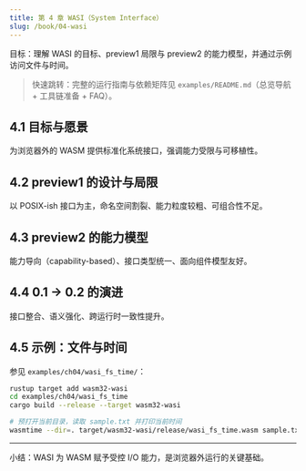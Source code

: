 ```yaml
---
title: 第 4 章 WASI（System Interface）
slug: /book/04-wasi
---
```


目标：理解 WASI 的目标、preview1 局限与 preview2 的能力模型，并通过示例访问文件与时间。

> 快速跳转：完整的运行指南与依赖矩阵见 `examples/README.md`（总览导航 + 工具链准备 + FAQ）。

## 4.1 目标与愿景

为浏览器外的 WASM 提供标准化系统接口，强调能力受限与可移植性。

## 4.2 preview1 的设计与局限

以 POSIX-ish 接口为主，命名空间割裂、能力粒度较粗、可组合性不足。

## 4.3 preview2 的能力模型

能力导向（capability-based）、接口类型统一、面向组件模型友好。

## 4.4 0.1 → 0.2 的演进

接口整合、语义强化、跨运行时一致性提升。

## 4.5 示例：文件与时间
参见 `examples/ch04/wasi_fs_time/`：

```bash
rustup target add wasm32-wasi
cd examples/ch04/wasi_fs_time
cargo build --release --target wasm32-wasi

# 预打开当前目录，读取 sample.txt 并打印当前时间
wasmtime --dir=. target/wasm32-wasi/release/wasi_fs_time.wasm sample.txt
```

---

小结：WASI 为 WASM 赋予受控 I/O 能力，是浏览器外运行的关键基础。

